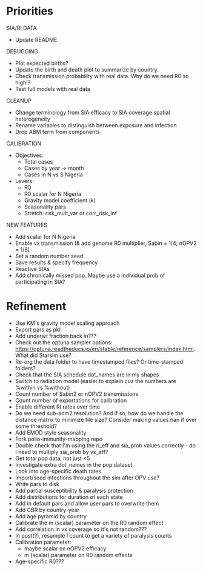 # Priorities

SIA/RI DATA
- Update README

DEBUGGING 
- Plot expected births?
- Update the birth and death plot to summarize by country.
- Check transmission probability with real data. Why do we need R0 so high!?
- Test full models with real data

CLEANUP
- Change terminology from SIA efficacy to SIA coverage spatial heterogeneity
- Rename variables to distinguish between exposure and infection
- Drop ABM term from components

CALIBRATION
- Objectives:
    - Total cases
    - Cases by year -> month
    - Cases in N vs S Nigeria
- Levers: 
    - R0
    - R0 scalar for N Nigeria
    - Gravity model coefficient (k)
    - Seasonality pars
    - Stretch: risk_mult_var or corr_risk_inf

NEW FEATURES
- Add scalar for N Nigeria
- Enable vx transmission (& add genome R0 multiplier, Sabin = 1/4; nOPV2 = 1/8)
- Set a random number seed
- Save results & specify frequency
- Reactive SIAs
- Add chronically missed pop. Maybe use a individual prob of participating in SIA? 


# Refinement
- Use KM's gravity model scaling approach
- Export pars as pkl
- Add underwt fraction back in???
- Check out the optuna sampler options: https://optuna.readthedocs.io/en/stable/reference/samplers/index.html. What did Starsim use? 
- Re-org the data folder to have timestamped files? Or time-stamped folders? 
- Check that the SIA schedule dot_names are in my shapes
- Switch to radiation model (easier to explain cuz the numbers are %within vs %without)
- Count number of Sabin2 or nOPV2 transmissions
- Count number of exportations for calibration
- Enable different RI rates over time
- Do we need sub-adm2 resolution? And if so, how do we handle the distance matrix to minimize file size? Consider making values nan if over some threshold?
- Add EMOD style seasonality
- Fork polio-immunity-mapping repo
- Double check that I'm using the ri_eff and sia_prob values correctly - do I need to multiply sia_prob by vx_eff?
- Get total pop data, not just <5
- Investigate extra dot_names in the pop dataset
- Look into age-specific death rates
- Import/seed infections throughout the sim after OPV use?
- Write pars to disk
- Add partial susceptibility & paralysis protection
- Add distributions for duration of each state
- Add in default pars and allow user pars to overwrite them
- Add CBR by country-year
- Add age pyramid by country
- Calibrate the m (scalar) parameter on the R0 random effect
- Add correlation in vx coverage so it's not random???
- In post(?), resample I count to get a variety of paralysis counts
- Calibration parameter:
    - maybe scalar on nOPV2 efficacy
    - m (scalar) parameter on R0 random effects
- Age-specific R0???
